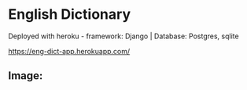# English Dictionary 

Deployed with heroku - framework: Django | Database: Postgres, sqlite

https://eng-dict-app.herokuapp.com/
## Image: 
